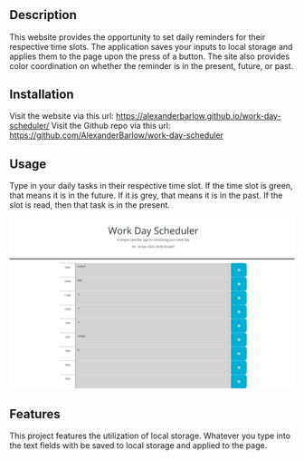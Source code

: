 # <Work-Day-Scheduler>

## Description
This website provides the opportunity to set daily reminders for their respective time slots. The application saves your inputs to local storage and applies them to the page upon the press of a button. The site also provides color coordination on whether the reminder is in the present, future, or past.


## Installation

Visit the website via this url: https://alexanderbarlow.github.io/work-day-scheduler/
Visit the Github repo via this url: https://github.com/AlexanderBarlow/work-day-scheduler

## Usage

Type in your daily tasks in their respective time slot. If the time slot is green, that means it is in the future. If it is grey, that means it is in the past. If the slot is read, then that task is in the present.

  
![Website Screenshot](./assets/images/_C__Users_alexb_bootcamp_challenges_work-day-scheduler_index.html.png)

## Features

This project features the utilization of local storage. Whatever you type into the text fields with be saved to local storage and applied to the page. 

